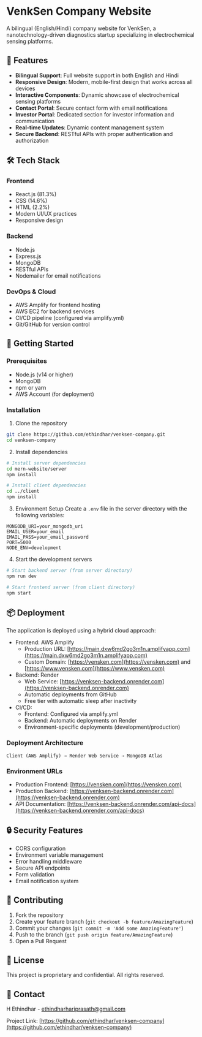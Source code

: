 # VenkSen Company Website

A bilingual (English/Hindi) company website for VenkSen, a nanotechnology-driven diagnostics startup specializing in electrochemical sensing platforms.

## 🌟 Features

- **Bilingual Support**: Full website support in both English and Hindi
- **Responsive Design**: Modern, mobile-first design that works across all devices
- **Interactive Components**: Dynamic showcase of electrochemical sensing platforms
- **Contact Portal**: Secure contact form with email notifications
- **Investor Portal**: Dedicated section for investor information and communication
- **Real-time Updates**: Dynamic content management system
- **Secure Backend**: RESTful APIs with proper authentication and authorization

## 🛠️ Tech Stack

### Frontend
- React.js (81.3%)
- CSS (14.6%)
- HTML (2.2%)
- Modern UI/UX practices
- Responsive design

### Backend
- Node.js
- Express.js
- MongoDB
- RESTful APIs
- Nodemailer for email notifications

### DevOps & Cloud
- AWS Amplify for frontend hosting
- AWS EC2 for backend services
- CI/CD pipeline (configured via amplify.yml)
- Git/GitHub for version control

## 🚀 Getting Started

### Prerequisites
- Node.js (v14 or higher)
- MongoDB
- npm or yarn
- AWS Account (for deployment)

### Installation

1. Clone the repository
```bash
git clone https://github.com/ethindhar/venksen-company.git
cd venksen-company
```

2. Install dependencies
```bash
# Install server dependencies
cd mern-website/server
npm install

# Install client dependencies
cd ../client
npm install
```

3. Environment Setup
Create a `.env` file in the server directory with the following variables:
```env
MONGODB_URI=your_mongodb_uri
EMAIL_USER=your_email
EMAIL_PASS=your_email_password
PORT=5000
NODE_ENV=development
```

4. Start the development servers
```bash
# Start backend server (from server directory)
npm run dev

# Start frontend server (from client directory)
npm start
```

## 📦 Deployment

The application is deployed using a hybrid cloud approach:
- Frontend: AWS Amplify
  - Production URL: [https://main.dxw6md2go3m1n.amplifyapp.com](https://main.dxw6md2go3m1n.amplifyapp.com)
  - Custom Domain: [https://vensken.com](https://vensken.com) and [https://www.vensken.com](https://www.vensken.com)
- Backend: Render
  - Web Service: [https://venksen-backend.onrender.com](https://venksen-backend.onrender.com)
  - Automatic deployments from GitHub
  - Free tier with automatic sleep after inactivity
- CI/CD: 
  - Frontend: Configured via amplify.yml
  - Backend: Automatic deployments on Render
  - Environment-specific deployments (development/production)

### Deployment Architecture
```
Client (AWS Amplify) → Render Web Service → MongoDB Atlas
```

### Environment URLs
- Production Frontend: [https://vensken.com](https://vensken.com)
- Production Backend: [https://venksen-backend.onrender.com](https://venksen-backend.onrender.com)
- API Documentation: [https://venksen-backend.onrender.com/api-docs](https://venksen-backend.onrender.com/api-docs)

## 🔒 Security Features

- CORS configuration
- Environment variable management
- Error handling middleware
- Secure API endpoints
- Form validation
- Email notification system

## 🤝 Contributing

1. Fork the repository
2. Create your feature branch (`git checkout -b feature/AmazingFeature`)
3. Commit your changes (`git commit -m 'Add some AmazingFeature'`)
4. Push to the branch (`git push origin feature/AmazingFeature`)
5. Open a Pull Request

## 📝 License

This project is proprietary and confidential. All rights reserved.

## 📧 Contact

H Ethindhar - [ethindharhariprasath@gmail.com](mailto:ethindharhariprasath@gmail.com)

Project Link: [https://github.com/ethindhar/venksen-company](https://github.com/ethindhar/venksen-company)